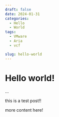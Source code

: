 ```yaml
---
draft: false 
date: 2024-01-31 
categories:
  - Hello
  - World
tags:
  - VMware
  - Aria
  - vcf

slug: hello-world
---
```


# Hello world!
...


this is a test post!!


more content here!